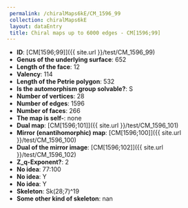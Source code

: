 ```yaml
--- 
 permalink: /chiralMaps6kE/CM_1596_99 
 collection: chiralMaps6kE
 layout: dataEntry
 title: Chiral maps up to 6000 edges - CM[1596;99]
---
```


- **ID**: [CM[1596;99]]({{ site.url }}/test/CM_1596_99)
- **Genus of the underlying surface**: 652
- **Length of the face**: 12
- **Valency**: 114
- **Length of the Petrie polygon**: 532
- **Is the automorphism group solvable?**: S
- **Number of vertices**: 28
- **Number of edges**: 1596
- **Number of faces**: 266
- **The map is self-**: none
- **Dual map**: [CM[1596;101]]({{ site.url }}/test/CM_1596_101)
- **Mirror (enantihomorphic) map**: [CM[1596;100]]({{ site.url }}/test/CM_1596_100)
- **Dual of the mirror image**: [CM[1596;102]]({{ site.url }}/test/CM_1596_102)
- **Z_q-Exponent?**: 2
- **No idea**:  77:100
- **No idea**: Y
- **No idea**: Y
- **Skeleton**: Sk(28;7)^19
- **Some other kind of skeleton**: nan
